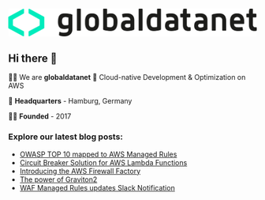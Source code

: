 ![logo](logo-black.png)

## Hi there 👋

🙋‍♀️ We are **globaldatanet** 💜 Cloud-native Development & Optimization on AWS

🌈 **Headquarters** - Hamburg, Germany

👩‍💻 **Founded** - 2017

### Explore our latest blog posts:

<!--START_SECTION:techblog-->
* [OWASP TOP 10 mapped to AWS Managed Rules](https:&#x2F;&#x2F;globaldatanet.com&#x2F;tech-blog&#x2F;owasp-top-10-mapped-to-aws-managed-rules)
* [Circuit Breaker Solution for AWS Lambda Functions](https:&#x2F;&#x2F;globaldatanet.com&#x2F;tech-blog&#x2F;circuit-breaker-solution-for-aws-lambda-functions)
* [Introducing the AWS Firewall Factory ](https:&#x2F;&#x2F;globaldatanet.com&#x2F;tech-blog&#x2F;introducing-the-aws-firewall-factory-)
* [The power of Graviton2](https:&#x2F;&#x2F;globaldatanet.com&#x2F;tech-blog&#x2F;the-power-of-graviton2)
* [WAF Managed Rules updates Slack Notification](https:&#x2F;&#x2F;globaldatanet.com&#x2F;tech-blog&#x2F;waf-managed-rules-updates-slack-notification)
<!--END_SECTION:techblog-->
